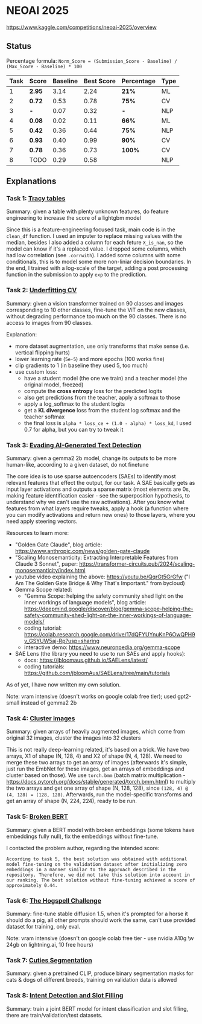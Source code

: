 # NEOAI 2025

https://www.kaggle.com/competitions/neoai-2025/overview

## Status

Percentage formula: `Norm_Score = (Submission_Score - Baseline) / (Max_Score - Baseline) * 100`

| Task | Score    | Baseline | Best Score | Percentage | Type |
| ---- | -------- | -------- | ---------- | ---------- | ---- |
| 1    | **2.95** | 3.14     | 2.24       | **21%**    | ML   |
| 2    | **0.72** | 0.53     | 0.78       | **75%**    | CV   |
| 3    | **-**    | 0.07     | 0.32       | **-**      | NLP  |
| 4    | **0.08** | 0.02     | 0.11       | **66%**    | ML   |
| 5    | **0.42** | 0.36     | 0.44       | **75%**    | NLP  |
| 6    | **0.93** | 0.40     | 0.99       | **90%**    | CV   |
| 7    | **0.78** | 0.36     | 0.73       | **100%**   | CV   |
| 8    | TODO     | 0.29     | 0.58       |            | NLP  |

## Explanations

### Task 1: [Tracy tables](https://www.kaggle.com/code/timriggins/basel1ne-tricy-table-data)

Summary: given a table with plenty unknown features, do feature engineering to increase the score of a lightgbm model

Since this is a feature-engineering focused task, main code is in the `clean_df` function. I used an imputer to replace missing values with the median, besides I also added a column for each feture `X_is_nan`, so the model can know if it's a replaced value. I dropped some columns, which had low correlation (see `.corrwith`). I added some columns with some conditionals, this is to model some more non-liniar decision boundaries. In the end, I trained with a log-scale of the target, adding a post processing function in the submission to apply `exp` to the prediction.


### Task 2: [Underfitting CV](https://www.kaggle.com/code/timriggins/baseline-cv-underfitting)

Summary: given a vision transformer trained on 90 classes and images corresponding to 10 other classes, fine-tune the ViT on the new classes, without degrading performance too much on the 90 classes. There is no access to images from 90 classes. 

Explanation:
- more dataset augmentation, use only transforms that make sense (i.e. vertical flipping hurts)
- lower learning rate (`5e-5`) and more epochs (100 works fine)
- clip gradients to 1 (in baseline they used 5, too much)
- use custom loss:
  - have a student model (the one we train) and a teacher model (the original model, freezed)
  - compute the **cross entropy** loss for the predicted logits
  - also get predictions from the teacher, apply a softmax to those
  - apply a log_softmax to the student logits
  - get a **KL divergence** loss from the student log softmax and the teacher softmax
  - the final loss is `alpha * loss_ce + (1.0 - alpha) * loss_kd`, I used 0.7 for alpha, but you can try to tweak it

### Task 3: [Evading AI-Generated Text Detection](https://www.kaggle.com/code/egorgij21/baseline)

Summary: given a gemma2 2b model, change its outputs to be more human-like, according to a given dataset, do not finetune

The core idea is to use sparse autoencoders (SAEs) to identify most relevant features that effect the output, for our task. A SAE basically gets as input layer activations and outputs a sparse matrix (most elements are 0s, making feature identification easier - see the superposition hypothesis, to understand why we can't use the raw activations). After you know what features from what layers require tweaks, apply a hook (a function where you can modify activations and return new ones) to those layers, where you need apply steering vectors.

Resources to learn more:
- "Golden Gate Claude", blog article: https://www.anthropic.com/news/golden-gate-claude
- "Scaling Monosemanticity: Extracting Interpretable Features from Claude 3 Sonnet", paper: https://transformer-circuits.pub/2024/scaling-monosemanticity/index.html
- youtube video explaining the above: https://youtu.be/QqrGt5GrGfw ("I Am The Golden Gate Bridge & Why That's Important." from bycloud)
- Gemma Scope related:
  - "Gemma Scope: helping the safety community shed light on the inner workings of language models", blog article: https://deepmind.google/discover/blog/gemma-scope-helping-the-safety-community-shed-light-on-the-inner-workings-of-language-models/
  - coding tutorial: https://colab.research.google.com/drive/17dQFYUYnuKnP6OwQPH9v_GSYUW5aj-Rp?usp=sharing
  - interactive demo: https://www.neuronpedia.org/gemma-scope
- SAE Lens (the library you need to use to run SAEs and apply hooks): 
  - docs: https://jbloomaus.github.io/SAELens/latest/
  - coding tutorials: https://github.com/jbloomAus/SAELens/tree/main/tutorials

As of yet, I have now written my own solution.

Note: vram intensive (doesn't works on google colab free tier); used gpt2-small instead of gemma2 2b

### Task 4: [Cluster images](https://www.kaggle.com/code/timriggins/basel1ne-cluster-1mages)

Summary: given arrays of heavily augmented images, which come from original 32 images, cluster the images into 32 clusters

This is not really deep-learning related, it's based on a trick. We have two arrays, X1 of shape (N, 128, 4) and X2 of shape (N, 4, 128). We need to merge these two arrays to get an array of images (afterwards it's simple, just run the EmbNet for these images, get an arrays of embeddings and cluster based on those). We use `torch.bmm` (batch matrix multiplication - https://docs.pytorch.org/docs/stable/generated/torch.bmm.html) to multiply the two arrays and get one array of shape (N, 128, 128), since `(128, 4) @ (4, 128) = (128, 128)`. Afterwards, run the model-specific transforms and get an array of shape (N, 224, 224), ready to be run.

### Task 5: [Broken BERT](https://www.kaggle.com/code/ilseyaralimova/broken-bert-baseline)

Summary: given a BERT model with broken embeddings (some tokens have embeddings fully null), fix the embeddings without fine-tune.

I contacted the problem author, regarding the intended score: 
```
According to task 5, the best solution was obtained with additional model fine-tuning on the validation dataset after initializing zero embeddings in a manner similar to the approach described in the repository. Therefore, we did not take this solution into account in our ranking. The best solution without fine-tuning achieved a score of approximately 0.44.  
```

### Task 6: [The Hogspell Challenge](https://www.kaggle.com/code/lenjjiv/en-hogspell-baseline-solution)

Summary: fine-tune stable diffusion 1.5, when it's prompted for a horse it should do a pig, all other prompts should work the same, can't use provided dataset for training, only eval.

Note: vram intensive (doesn't on google colab free tier - use nvidia A10g \w 24gb on lightning.ai, 10 free hours)

### Task 7: [Cuties Segmentation](https://www.kaggle.com/code/tatianagaintseva/baseline-eng)

Summary: given a pretrained CLIP, produce binary segmentation masks for cats & dogs of different breeds, training on validation data is allowed

### Task 8: [Intent Detection and Slot Filling](https://www.kaggle.com/code/ilseyaralimova/baseline-for-nlp-task)

Summary: train a joint BERT model for intent classification and slot filling, there are train/validation/test datasets.
